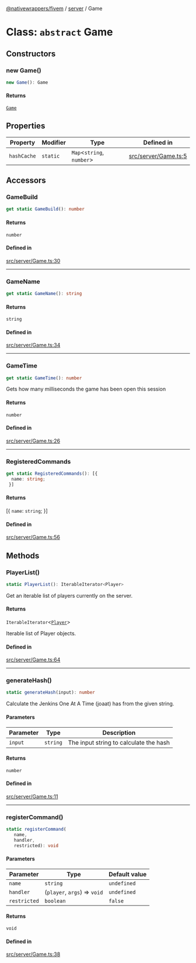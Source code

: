 [@nativewrappers/fivem](../../README.md) / [server](../README.md) / Game

# Class: `abstract` Game

## Constructors

### new Game()

```ts
new Game(): Game
```

#### Returns

[`Game`](Game.md)

## Properties

| Property | Modifier | Type | Defined in |
| ------ | ------ | ------ | ------ |
| `hashCache` | `static` | `Map`\<`string`, `number`\> | [src/server/Game.ts:5](https://github.com/nativewrappers/fivem/blob/87bcb6b348baa538f549670f784fcd3ed14240d8/src/server/Game.ts#L5) |

## Accessors

### GameBuild

```ts
get static GameBuild(): number
```

#### Returns

`number`

#### Defined in

[src/server/Game.ts:30](https://github.com/nativewrappers/fivem/blob/87bcb6b348baa538f549670f784fcd3ed14240d8/src/server/Game.ts#L30)

***

### GameName

```ts
get static GameName(): string
```

#### Returns

`string`

#### Defined in

[src/server/Game.ts:34](https://github.com/nativewrappers/fivem/blob/87bcb6b348baa538f549670f784fcd3ed14240d8/src/server/Game.ts#L34)

***

### GameTime

```ts
get static GameTime(): number
```

Gets how many milliseconds the game has been open this session

#### Returns

`number`

#### Defined in

[src/server/Game.ts:26](https://github.com/nativewrappers/fivem/blob/87bcb6b348baa538f549670f784fcd3ed14240d8/src/server/Game.ts#L26)

***

### RegisteredCommands

```ts
get static RegisteredCommands(): [{
  name: string;
 }]
```

#### Returns

[\{
  `name`: `string`;
 \}]

#### Defined in

[src/server/Game.ts:56](https://github.com/nativewrappers/fivem/blob/87bcb6b348baa538f549670f784fcd3ed14240d8/src/server/Game.ts#L56)

## Methods

### PlayerList()

```ts
static PlayerList(): IterableIterator<Player>
```

Get an iterable list of players currently on the server.

#### Returns

`IterableIterator`\<[`Player`](Player.md)\>

Iterable list of Player objects.

#### Defined in

[src/server/Game.ts:64](https://github.com/nativewrappers/fivem/blob/87bcb6b348baa538f549670f784fcd3ed14240d8/src/server/Game.ts#L64)

***

### generateHash()

```ts
static generateHash(input): number
```

Calculate the Jenkins One At A Time (joaat) has from the given string.

#### Parameters

| Parameter | Type | Description |
| ------ | ------ | ------ |
| `input` | `string` | The input string to calculate the hash |

#### Returns

`number`

#### Defined in

[src/server/Game.ts:11](https://github.com/nativewrappers/fivem/blob/87bcb6b348baa538f549670f784fcd3ed14240d8/src/server/Game.ts#L11)

***

### registerCommand()

```ts
static registerCommand(
   name, 
   handler, 
   restricted): void
```

#### Parameters

| Parameter | Type | Default value |
| ------ | ------ | ------ |
| `name` | `string` | `undefined` |
| `handler` | (`player`, `args`) => `void` | `undefined` |
| `restricted` | `boolean` | `false` |

#### Returns

`void`

#### Defined in

[src/server/Game.ts:38](https://github.com/nativewrappers/fivem/blob/87bcb6b348baa538f549670f784fcd3ed14240d8/src/server/Game.ts#L38)
